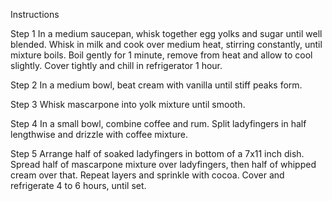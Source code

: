 
Instructions

  Step 1
In a medium saucepan, whisk together egg yolks and sugar until well blended. Whisk in milk and cook over medium heat, stirring constantly, until mixture boils. Boil gently for 1 minute, remove from heat and allow to cool slightly. Cover tightly and chill in refrigerator 1 hour.

Step 2
In a medium bowl, beat cream with vanilla until stiff peaks form.

Step 3
Whisk mascarpone into yolk mixture until smooth.

Step 4
In a small bowl, combine coffee and rum. Split ladyfingers in half lengthwise and drizzle with coffee mixture.

Step 5
Arrange half of soaked ladyfingers in bottom of a 7x11 inch dish. Spread half of mascarpone mixture over ladyfingers, then half of whipped cream over that. Repeat layers and sprinkle with cocoa. Cover and refrigerate 4 to 6 hours, until set.